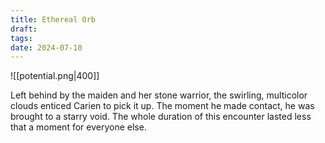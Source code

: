 ```yaml
---
title: Ethereal Orb
draft: 
tags: 
date: 2024-07-10
---
```

![[potential.png|400]]

Left behind by the maiden and her stone warrior, the swirling, multicolor clouds enticed Carien to pick it up. The moment he made contact, he was brought to a starry void. The whole duration of this encounter lasted less that a moment for everyone else.